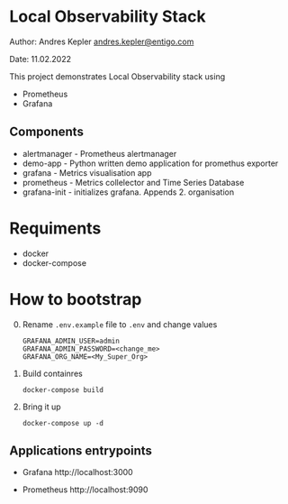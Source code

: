 # Local Observability Stack

Author: Andres Kepler <andres.kepler@entigo.com>

Date: 11.02.2022


This project demonstrates Local Observability stack using 
* Prometheus
* Grafana

## Components

* alertmanager - Prometheus alertmanager
* demo-app - Python written demo application for promethus exporter
* grafana - Metrics visualisation app
* prometheus - Metrics collelector and Time Series Database
* grafana-init - initializes grafana. Appends 2. organisation 


# Requiments
* docker
* docker-compose

# How to bootstrap

0. Rename `.env.example` file to `.env` and change values

       GRAFANA_ADMIN_USER=admin
       GRAFANA_ADMIN_PASSWORD=<change_me>
       GRAFANA_ORG_NAME=<My_Super_Org>

1. Build containres

    `docker-compose build`

2. Bring it up

    `docker-compose up -d`

## Applications entrypoints

* Grafana http://localhost:3000

* Prometheus http://localhost:9090



